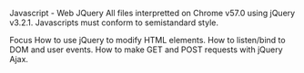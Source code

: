Javascript - Web JQuery
All files interpretted on Chrome v57.0 using jQuery v3.2.1. Javascripts must conform to semistandard style.

Focus
How to use jQuery to modify HTML elements. How to listen/bind to DOM and user events. How to make GET and POST requests with jQuery Ajax.
